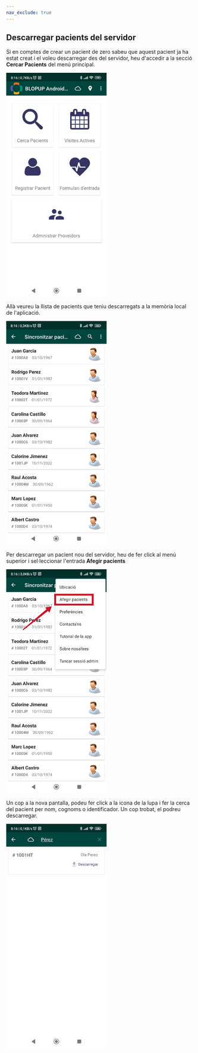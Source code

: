 ```yaml
---
nav_exclude: true
---
```


## Descarregar pacients del servidor

Si en comptes de crear un pacient de zero sabeu que aquest pacient ja ha estat creat i el voleu descarregar des del servidor, heu d'accedir a la secció **Cercar Pacients** del menú principal.

<img src="../assets/dashboard.jpg" width="270" height="600">

Allà veureu la llista de pacients que teniu descarregats a la memòria local de l'aplicació.

<img src="../assets/search-patients-1.jpg" width="270" height="600">

Per descarregar un pacient nou del servidor, heu de fer click al menú superior i sel·leccionar l'entrada **Afegir pacients**

<img src="../assets/search-patients-2.jpg" width="270" height="600">

Un cop a la nova pantalla, podeu fer click a la icona de la lupa i fer la cerca del pacient per nom, cognoms o identificador. Un cop trobat, el podreu descarregar.

<img src="../assets/search-patients-3.jpg" width="270" height="600">